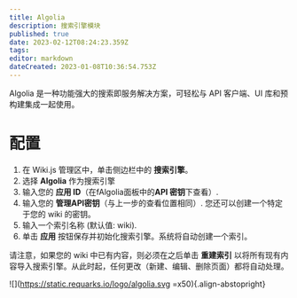 ```yaml
---
title: Algolia
description: 搜索引擎模块
published: true
date: 2023-02-12T08:24:23.359Z
tags: 
editor: markdown
dateCreated: 2023-01-08T10:36:54.753Z
---
```


Algolia 是一种功能强大的搜索即服务解决方案，可轻松与 API 客户端、UI 库和预构建集成一起使用。 

# 配置

1. 在 Wiki.js 管理区中，单击侧边栏中的 **搜索引擎**。
1. 选择 **Algolia** 作为搜索引擎
1. 输入您的 **应用 ID**（在fAlgolia面板中的**API 密钥**下查看）.
1. 输入您的 **管理API密钥**（与上一步的查看位置相同）. 您还可以创建一个特定于您的 wiki 的密钥。
1. 输入一个索引名称 (默认值: wiki).
1. 单击 **应用** 按钮保存并初始化搜索引擎。系统将自动创建一个索引。

请注意，如果您的 wiki 中已有内容，则必须在之后单击 **重建索引** 以将所有现有内容导入搜索引擎。从此时起，任何更改（新建、编辑、删除页面）都将自动处理。

![](https://static.requarks.io/logo/algolia.svg =x50){.align-abstopright}